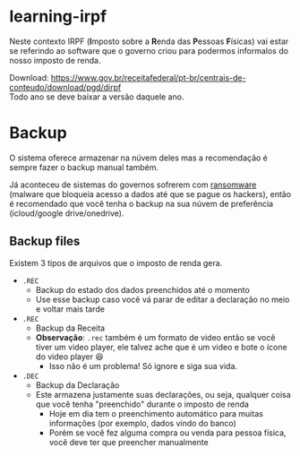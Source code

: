 # learning-irpf
Neste contexto IRPF (**I**mposto sobre a **R**enda das **P**essoas **F**ísicas) vai estar se referindo ao software que o governo criou para podermos informalos do nosso imposto de renda.  

Download: https://www.gov.br/receitafederal/pt-br/centrais-de-conteudo/download/pgd/dirpf  
Todo ano se deve baixar a versão daquele ano.  

# Backup
O sistema oferece armazenar na núvem deles mas a recomendação é sempre fazer o backup manual também.  

Já aconteceu de sistemas do governos sofrerem com [ransomware](https://en.wikipedia.org/wiki/Ransomware) (malware que bloqueia acesso a dados até que se pague os hackers), então é recomendado que você tenha o backup na sua núvem de preferência (icloud/google drive/onedrive).  

## Backup files
Existem 3 tipos de arquivos que o imposto de renda gera.  
- `.REC`
  - Backup do estado dos dados preenchidos até o momento
  - Use esse backup caso você vá parar de editar a declaração no meio e voltar mais tarde
- `.REC`
  - Backup da Receita
  - **Observação**: `.rec` também é um formato de video então se você tiver um video player, ele talvez ache que é um video e bote o ícone do video player 😆
    - Isso não é um problema! Só ignore e siga sua vida.
- `.DEC`
  - Backup da Declaração
  - Este armazena justamente suas declarações, ou seja, qualquer coisa que você tenha "preenchido" durante o imposto de renda
    - Hoje em dia tem o preenchimento automático para muitas informações (por exemplo, dados vindo do banco)
    - Porém se você fez alguma compra ou venda para pessoa física, você deve ter que preencher manualmente
